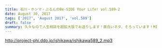 ```yaml
---
title: 石川・ホンマ・ぶるんのBe-SIDE Your Life! vol.589-2
date: August 30, 2017
tags: ['2017', 'August 2017', 'vol.589']
draft: false
summary: 久々なので人生相談を超拡大版でお送りします！面白いネタ、そろっています！MIURA
---
```


http://project-phi.ddo.jp/ishikawa/ishikawa589_2.mp3